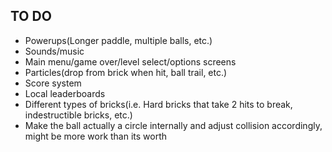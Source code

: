 TO DO
-----

* Powerups(Longer paddle, multiple balls, etc.)
* Sounds/music
* Main menu/game over/level select/options screens
* Particles(drop from brick when hit, ball trail, etc.)
* Score system
* Local leaderboards
* Different types of bricks(i.e. Hard bricks that take 2 hits to break, indestructible bricks, etc.)
* Make the ball actually a circle internally and adjust collision accordingly, might be more work than its worth